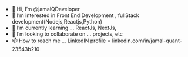 - 👋 Hi, I’m @jamalQDeveloper
- 👀 I’m interested in Front End Development , fullStack development(Nodejs,Reactjs,Python)
- 🌱 I’m currently learning ... ReactJs, NextJs,
- 💞️ I’m looking to collaborate on ... projects, etc
- 📫 How to reach me ... LinkedIN profile = linkedin.com/in/jamal-quant-23543b210

<!---
jamalQDeveloper/jamalQDeveloper is a ✨ special ✨ repository because its `README.md` (this file) appears on your GitHub profile.
You can click the Preview link to take a look at your changes.
--->
